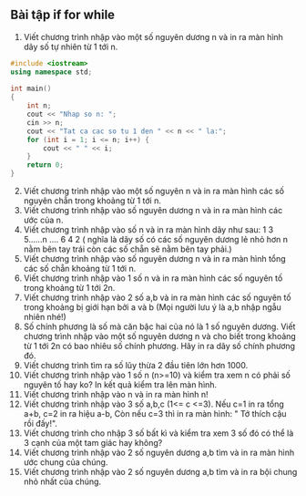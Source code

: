 ## Bài tập if for while

1.	Viết chương trình nhập vào một số nguyên dương n và in ra màn hình dãy số tự nhiên từ 1 tới n.

```cpp
#include <iostream>
using namespace std; 
 
int main()
{
    int n;
    cout << "Nhap so n: ";
    cin >> n;
    cout << "Tat ca cac so tu 1 den " << n << " la:";
    for (int i = 1; i <= n; i++) {
        cout << " " << i;
    }
    return 0;
}
```


2.	Viết chương trình nhập vào một số nguyên n và in ra màn hình các số nguyên chẵn trong khoảng từ 1 tới n.
3.	Viết chương trình nhập vào số nguyên dương n và in ra màn hình các ước của n.
4.	Viết chương trình nhập vào số n và in ra màn hình dãy như sau: 1 3 5......n .... 6 4 2 ( nghĩa là dãy số có các số nguyên dương lẻ nhỏ hơn n nằm bên tay trái còn các số chẵn sẽ nằm bên tay phải.) 
5.	Viết chương trình nhập vào số nguyên dương n và in ra màn hình tổng các số chẵn khoảng từ 1 tới n.
6.	Viết chương trình nhập vào 1 số n và in ra màn hình các số nguyên tố trong khoảng từ 1 tới 2n.
7.	Viết chương trình nhập vào 2 số a,b và in ra màn hình các số nguyên tố trong khoảng bị giới hạn bởi a và b (Mọi người lưu ý là a,b nhập ngẫu nhiên nhé!)
8.	Số chính phương là số mà căn bậc hai của nó là 1 số nguyên dương. Viết chương trình nhập vào một số nguyên dương n và cho biết trong khoảng từ 1 tới 2n có bao nhiêu số chính phương. Hãy in ra dãy số chính phương đó.
9.	Viết chương trình tìm ra số lũy thừa 2 đầu tiên lớn hơn 1000.
10.	Viết chương trình nhập vào 1 số n (n>=10) và kiểm tra xem n có phải số nguyên tố hay ko? In kết quả kiểm tra lên màn hình.
11.	Viết chương trình nhập vào n và in ra màn hình n!
12.	Viết chương trình nhập vào 3 số a,b,c (1<= c <=3). Nếu c=1 in ra tổng a+b, c=2 in ra hiệu a-b, Còn nếu c=3 thì in ra màn hình: " Tớ thích cậu rồi đấy!".
13.	Viết chương trình cho nhập 3 số bất kì và kiểm tra xem 3 số đó có thể là 3 cạnh của một tam giác hay không?
14.	Viết chương trình nhập vào 2 số nguyên dương a,b tìm và in ra màn hình ước chung của chúng.
15.	Viết chương trình nhập vào 2 số nguyên dương a,b tìm và in ra bội chung nhỏ nhất của chúng.
